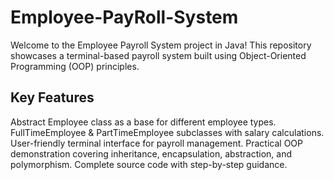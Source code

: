 # Employee-PayRoll-System
Welcome to the Employee Payroll System project in Java! This repository showcases a terminal-based payroll system built using Object-Oriented Programming (OOP) principles.

## Key Features
  Abstract Employee class as a base for different employee types.
  FullTimeEmployee & PartTimeEmployee subclasses with salary calculations.
  User-friendly terminal interface for payroll management.
  Practical OOP demonstration covering inheritance, encapsulation, abstraction, and polymorphism.
  Complete source code with step-by-step guidance.
